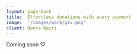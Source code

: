 ```yaml
---
layout: page-back
title:  Effortless donations with every payment
image:  '/images/work/giv.png'
client: Donna Nairi
---
```

Coming soon ♡